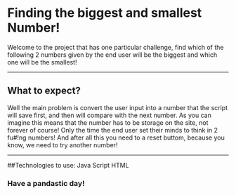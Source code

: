 # Finding the biggest and smallest Number!

Welcome to the project that has one particular challenge, find which of the following 2 numbers given by the end user will be the biggest and which one will be the smallest!

--------------------------------

## What to expect?

Well the main problem is convert the user input into a number that the script will save first, and then will compare with the next number. As you can imagine this means that the number has to be storage on the site, not forever of course! Only the time the end user set their minds to think in 2 fu#!ng numbers!
And after all this you need to a reset buttom, because you know, we need to try another number!

------------------------------
##Technologies to use:
Java Script
HTML

### Have a pandastic day!
